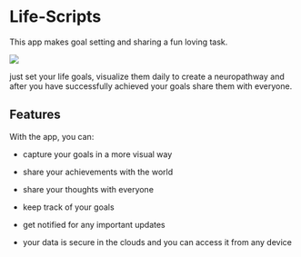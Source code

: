 # Life-Scripts

This app makes goal setting and sharing a fun loving task.

[![](https://cdn.rawgit.com/steverichey/google-play-badge-svg/master/img/en_get.svg)](https://play.google.com/store/apps/details?id=lifescript.infinity1087.android.com.google) 

just set your life goals, visualize them daily to create a neuropathway and after you have successfully achieved your goals share them with everyone.

## Features
With the app, you can:

- capture your goals in a more visual way

- share your achievements with the world

- share your thoughts with everyone

- keep track of your goals

- get notified for any important updates 

- your data is secure in the clouds and you can access it from any device
